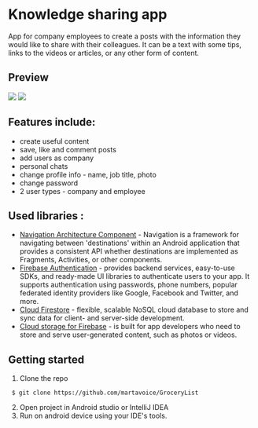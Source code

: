 # Knowledge sharing app
App for company employees to create a posts with the information they would like to share with their colleagues. It can be a text with some tips, links to the videos or articles, or any other form of content.  


## Preview
![](demo1.gif) 
![](demo2.gif)

## Features include:
* create useful content
* save, like and comment posts
* add users as company
* personal chats
* change profile info - name, job title, photo 
* change password
* 2 user types - company and employee

## Used libraries :
* [Navigation Architecture Component](https://developer.android.com/guide/navigation/navigation-getting-started?authuser=3) - Navigation is a framework for navigating between 'destinations' within an Android application that provides a consistent API whether destinations are implemented as Fragments, Activities, or other components.
* [Firebase Authentication](https://firebase.google.com/docs/auth) - provides backend services, easy-to-use SDKs, and ready-made UI libraries to authenticate users to your app. It supports authentication using passwords, phone numbers, popular federated identity providers like Google, Facebook and Twitter, and more.
* [Cloud Firestore](https://firebase.google.com/docs/firestore) - flexible, scalable NoSQL cloud database to store and sync data for client- and server-side development.
* [Cloud storage for Firebase](https://firebase.google.com/docs/storage) - is built for app developers who need to store and serve user-generated content, such as photos or videos.

## Getting started
1. Clone the repo
```
 $ git clone https://github.com/martavoice/GroceryList
 ```
2. Open project in Android studio or IntelliJ IDEA
3. Run on android device using your IDE's tools.
